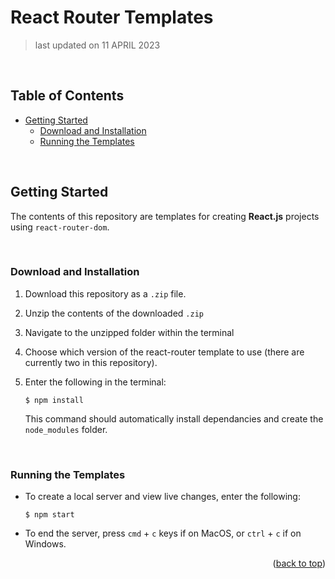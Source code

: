 # React Router Templates
> last updated on 11 APRIL 2023

<br>

## Table of Contents

<ul>
<li>
    <a href="#getting-started">Getting Started</a>
    <ul>
    <li><a href="#download-and-installation">Download and Installation</a></li>
    <li><a href="#running-the-templates">Running the Templates</a></li>
    </ul>
</li>
</ul>

<br>

## Getting Started

The contents of this repository are templates for creating **React.js** projects using `react-router-dom`.

<br>

### Download and Installation

1. Download this repository as a `.zip` file. 
2. Unzip the contents of the downloaded `.zip`
3. Navigate to the unzipped folder within the terminal
4. Choose which version of the react-router template to use (there are currently two in this repository).

5. Enter the following in the terminal:
    ```terminal
    $ npm install
    ```
    This command should automatically install dependancies and create the `node_modules` folder.

<br>

### Running the Templates
* To create a local server and view live changes, enter the following:
   ```terminal
   $ npm start
   ```
* To end the server, press `cmd` + `c` keys if on MacOS, or `ctrl` + `c` if on Windows.

<p align="right">(<a href="#react-router-templates">back to top</a>)</p>